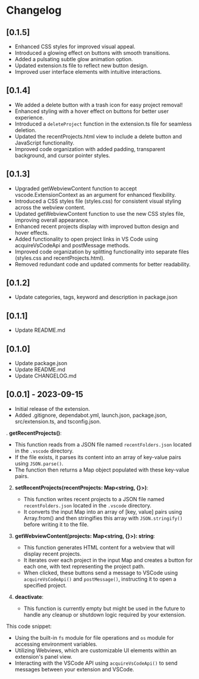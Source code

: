 # Changelog

## [0.1.5]

* Enhanced CSS styles for improved visual appeal.
* Introduced a glowing effect on buttons with smooth transitions.
* Added a pulsating subtle glow animation option.
* Updated extension.ts file to reflect new button design.
* Improved user interface elements with intuitive interactions.

## [0.1.4]
- We added a delete button with a trash icon for easy project removal!
- Enhanced styling with a hover effect on buttons for better user experience.
- Introduced a `deleteProject` function in the extension.ts file for seamless deletion.
- Updated the recentProjects.html view to include a delete button and JavaScript functionality.
- Improved code organization with added padding, transparent background, and cursor pointer styles.


## [0.1.3]
* Upgraded getWebviewContent function to accept vscode.ExtensionContext as an argument for enhanced flexibility.
* Introduced a CSS styles file (styles.css) for consistent visual styling across the webview content.
* Updated getWebviewContent function to use the new CSS styles file, improving overall appearance.
* Enhanced recent projects display with improved button design and hover effects.
* Added functionality to open project links in VS Code using acquireVsCodeApi and postMessage methods.
* Improved code organization by splitting functionality into separate files (styles.css and recentProjects.html).
* Removed redundant code and updated comments for better readability.

## [0.1.2]
- Update categories, tags, keyword and description in package.json

## [0.1.1]
- Update README.md

## [0.1.0]

- Update package.json
- Update README.md
- Update CHANGELOG.md

## [0.0.1] - 2023-09-15

- Initial release of the extension.
- Added .gitignore, dependabot.yml, launch.json, package.json, src/extension.ts, and tsconfig.json.

. **getRecentProjects()**:
   - This function reads from a JSON file named `recentFolders.json` located in the `.vscode` directory.
   - If the file exists, it parses its content into an array of key-value pairs using `JSON.parse()`.
   - The function then returns a Map object populated with these key-value pairs.

2. **setRecentProjects(recentProjects: Map<string, {}>)**:
   - This function writes recent projects to a JSON file named `recentFolders.json` located in the `.vscode` directory.
   - It converts the input Map into an array of [key, value] pairs using Array.from() and then stringifies this array with `JSON.stringify()` before writing it to the file.

3. **getWebviewContent(projects: Map<string, {}>): string**:
   - This function generates HTML content for a webview that will display recent projects.
   - It iterates over each project in the input Map and creates a button for each one, with text representing the project path.
   - When clicked, these buttons send a message to VSCode using `acquireVsCodeApi()` and `postMessage()`, instructing it to open a specified project.

4. **deactivate**:
   - This function is currently empty but might be used in the future to handle any cleanup or shutdown logic required by your extension.

This code snippet:

- Using the built-in `fs` module for file operations and `os` module for accessing environment variables.
- Utilizing Webviews, which are customizable UI elements within an extension's panel view.
- Interacting with the VSCode API using `acquireVsCodeApi()` to send messages between your extension and VSCode.
